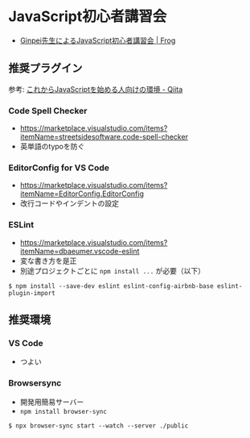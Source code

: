# JavaScript初心者講習会

- [Ginpei先生によるJavaScript初心者講習会 | Frog](https://frogagent.com/event/ginpei-js-workshop-for-beginner/)

## 推奨プラグイン

参考: [これからJavaScriptを始める人向けの環境 - Qiita](https://qiita.com/ginpei/items/26690f2d83fbafd562d8)

### Code Spell Checker

- https://marketplace.visualstudio.com/items?itemName=streetsidesoftware.code-spell-checker
- 英単語のtypoを防ぐ

### EditorConfig for VS Code

- https://marketplace.visualstudio.com/items?itemName=EditorConfig.EditorConfig
- 改行コードやインデントの設定

### ESLint

- https://marketplace.visualstudio.com/items?itemName=dbaeumer.vscode-eslint
- 変な書き方を是正
- 別途プロジェクトごとに `npm install ...` が必要（以下）

```console
$ npm install --save-dev eslint eslint-config-airbnb-base eslint-plugin-import
```

## 推奨環境

### VS Code

- つよい

### Browsersync

- 開発用簡易サーバー
- `npm install browser-sync`

```console
$ npx browser-sync start --watch --server ./public
```
